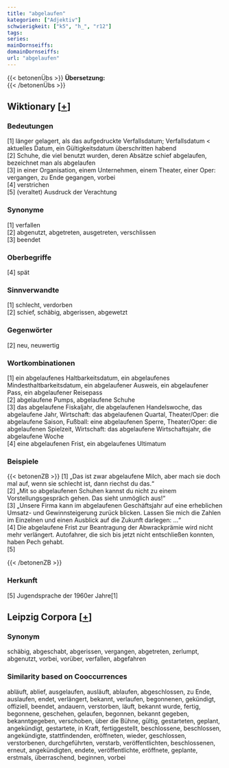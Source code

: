 ```yaml
---
title: "abgelaufen"
kategorien: ["Adjektiv"]
schwierigkeit: ["k5", "h_", "r12"]
tags:
series:
mainDornseiffs:
domainDornseiffs:
url: "abgelaufen"
---
```


{{< betonenÜbs >}}
**Übersetzung:**  
{{< /betonenÜbs >}}

## Wiktionary [[+](https://de.wiktionary.org/wiki/abgelaufen)]

### Bedeutungen
[1] länger gelagert, als das aufgedruckte Verfallsdatum; Verfallsdatum < aktuelles Datum, ein Gültigkeitsdatum überschritten habend  
[2] Schuhe, die viel benutzt wurden, deren Absätze schief abgelaufen, bezeichnet man als abgelaufen  
[3] in einer Organisation, einem Unternehmen, einem Theater, einer Oper: vergangen, zu Ende gegangen, vorbei  
[4] verstrichen  
[5] (veraltet) Ausdruck der Verachtung  

### Synonyme
[1] verfallen  
[2] abgenutzt, abgetreten, ausgetreten, verschlissen  
[3] beendet  

### Oberbegriffe
[4] spät  

### Sinnverwandte
[1] schlecht, verdorben  
[2] schief, schäbig, abgerissen, abgewetzt  

### Gegenwörter
[2] neu, neuwertig  

### Wortkombinationen
[1] ein abgelaufenes Haltbarkeitsdatum, ein abgelaufenes Mindesthaltbarkeitsdatum, ein abgelaufener Ausweis, ein abgelaufener Pass, ein abgelaufener Reisepass  
[2] abgelaufene Pumps, abgelaufene Schuhe  
[3] das abgelaufene Fiskaljahr, die abgelaufenen Handelswoche, das abgelaufene Jahr, Wirtschaft: das abgelaufenen Quartal, Theater/Oper: die abgelaufene Saison, Fußball: eine abgelaufenen Sperre, Theater/Oper: die abgelaufenen Spielzeit, Wirtschaft: das abgelaufene Wirtschaftsjahr, die abgelaufene Woche  
[4] eine abgelaufenen Frist, ein abgelaufenes Ultimatum  

### Beispiele
{{< betonenZB >}}
[1] „Das ist zwar abgelaufene Milch, aber mach sie doch mal auf, wenn sie schlecht ist, dann riechst du das.“  
[2] „Mit so abgelaufenen Schuhen kannst du nicht zu einem Vorstellungsgespräch gehen. Das sieht unmöglich aus!“  
[3] „Unsere Firma kann im abgelaufenen Geschäftsjahr auf eine erheblichen Umsatz- und Gewinnsteigerung zurück blicken. Lassen Sie mich die Zahlen im Einzelnen und einen Ausblick auf die Zukunft darlegen: …“  
[4] Die abgelaufene Frist zur Beantragung der Abwrackprämie wird nicht mehr verlängert. Autofahrer, die sich bis jetzt nicht entschließen konnten, haben Pech gehabt.  
[5]  

{{< /betonenZB >}}
### Herkunft
[5] Jugendsprache der 1960er Jahre[1]  


## Leipzig Corpora [[+](https://corpora.uni-leipzig.de/en/res?word=abgelaufen&corpusId=deu_newscrawl-public_2018)]


### Synonym
schäbig, abgeschabt, abgerissen, vergangen, abgetreten, zerlumpt, abgenutzt, vorbei, vorüber, verfallen, abgefahren


### Similarity based on Cooccurrences
abläuft, ablief, ausgelaufen, ausläuft, ablaufen, abgeschlossen, zu Ende, auslaufen, endet, verlängert, bekannt, verlaufen, begonnenen, gekündigt, offiziell, beendet, andauern, verstorben, läuft, bekannt wurde, fertig, begonnene, geschehen, gelaufen, begonnen, bekannt gegeben, bekanntgegeben, verschoben, über die Bühne, gültig, gestarteten, geplant, angekündigt, gestartete, in Kraft, fertiggestellt, beschlossene, beschlossen, angekündigte, stattfindenden, eröffneten, wieder, geschlossen, verstorbenen, durchgeführten, verstarb, veröffentlichten, beschlossenen, erneut, angekündigten, endete, veröffentlichte, eröffnete, geplante, erstmals, überraschend, beginnen, vorbei

